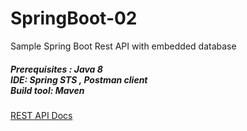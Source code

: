 # SpringBoot-02
Sample Spring Boot Rest API with embedded database  
<h5>
Prerequisites : Java 8 </br> 
IDE: Spring STS , Postman client </br> 
Build tool: Maven </br>
</h5>

[REST API Docs](https://documenter.getpostman.com/view/1524126/S1a7UQZ4)



